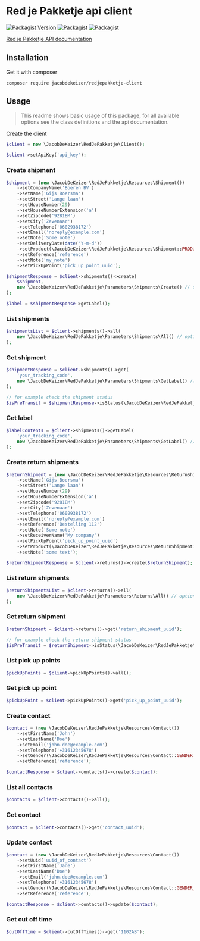 # Red je Pakketje api client

[![Packagist Version](https://img.shields.io/packagist/v/jacobdekeizer/redjepakketje-client)](https://packagist.org/packages/jacobdekeizer/redjepakketje-client)
[![Packagist](https://img.shields.io/packagist/l/jacobdekeizer/redjepakketje-client?color=brightgreen)](https://packagist.org/packages/jacobdekeizer/redjepakketje-client)
[![Packagist](https://img.shields.io/packagist/dt/jacobdekeizer/redjepakketje-client?color=brightgreen)](https://packagist.org/packages/jacobdekeizer/redjepakketje-client)

[Red je Pakketje API documentation](https://redjepakketje.docs.apiary.io)

## Installation

Get it with composer

```
composer require jacobdekeizer/redjepakketje-client
```

## Usage

> This readme shows basic usage of this package, for all available options see the class definitions and the api documentation.

Create the client

```php
$client = new \JacobDeKeizer\RedJePakketje\Client();

$client->setApiKey('api_key');
```

### Create shipment

```php
$shipment = (new \JacobDeKeizer\RedJePakketje\Resources\Shipment())
    ->setCompanyName('Boeren BV')
    ->setName('Gijs Boersma')
    ->setStreet('Lange laan')
    ->setHouseNumber(29)
    ->setHouseNumberExtension('a')
    ->setZipcode('9281EM')
    ->setCity('Zevenaar')
    ->setTelephone('0602938172')
    ->setEmail('noreply@example.com')
    ->setNote('Some note')
    ->setDeliveryDate(date('Y-m-d'))
    ->setProduct(\JacobDeKeizer\RedJePakketje\Resources\Shipment::PRODUCT_SAME_DAY_PARCEL_STANDARD)
    ->setReference('reference')
    ->setNote('my_note')
    ->setPickUpPoint('pick_up_point_uuid');

$shipmentResponse = $client->shipments()->create(
    $shipment,
    new \JacobDeKeizer\RedJePakketje\Parameters\Shipments\Create() // optional
);

$label = $shipmentResponse->getLabel();
```

### List shipments

```php
$shipmentsList = $client->shipments()->all(
    new \JacobDeKeizer\RedJePakketje\Parameters\Shipments\All() // optional
);
```

### Get shipment

```php
$shipmentResponse = $client->shipments()->get(
    'your_tracking_code',
    new \JacobDeKeizer\RedJePakketje\Parameters\Shipments\GetLabel() // optional
);

// for example check the shipment status
$isPreTransit = $shipmentResponse->isStatus(\JacobDeKeizer\RedJePakketje\Enums\ShipmentStatus::STATUS_PRE_TRANSIT);
```

### Get label

```php
$labelContents = $client->shipments()->getLabel(
    'your_tracking_code',
    new \JacobDeKeizer\RedJePakketje\Parameters\Shipments\GetLabel() // optional
);
```

### Create return shipments

```php
$returnShipment = (new \JacobDeKeizer\RedJePakketje\Resources\ReturnShipment())
    ->setName('Gijs Boersma')
    ->setStreet('Lange laan')
    ->setHouseNumber(29)
    ->setHouseNumberExtension('a')
    ->setZipcode('9281EM')
    ->setCity('Zevenaar')
    ->setTelephone('0602938172')
    ->setEmail('noreply@example.com')
    ->setReference('Bestelling 112')
    ->setNote('Some note')
    ->setReceiverName('My company')
    ->setPickUpPoint('pick_up_point_uuid')
    ->setProduct(\JacobDeKeizer\RedJePakketje\Resources\ReturnShipment::PRODUCT_SAME_DAY_PARCEL_STANDARD)
    ->setNote('some text');

$returnShipmentResponse = $client->returns()->create($returnShipment);
```

### List return shipments

```php
$returnShipmentsList = $client->returns()->all(
    new \JacobDeKeizer\RedJePakketje\Parameters\Returns\All() // optional
);
```

### Get return shipment

```php
$returnShipment = $client->returns()->get('return_shipment_uuid');

// for example check the return shipment status
$isPreTransit = $returnShipment->isStatus(\JacobDeKeizer\RedJePakketje\Enums\ReturnShipmentStatus::STATUS_PRE_TRANSIT);
```

### List pick up points

```php
$pickUpPoints = $client->pickUpPoints()->all();
```

### Get pick up point

```php
$pickUpPoint = $client->pickUpPoints()->get('pick_up_point_uuid');
```

### Create contact

```php
$contact = (new \JacobDeKeizer\RedJePakketje\Resources\Contact())
    ->setFirstName('John')
    ->setLastName('Doe')
    ->setEmail('john.doe@example.com')
    ->setTelephone('+31612345678')
    ->setGender(\JacobDeKeizer\RedJePakketje\Resources\Contact::GENDER_MALE)
    ->setReference('reference');

$contactResponse = $client->contacts()->create($contact);
```

### List all contacts

```php
$contacts = $client->contacts()->all();
```

### Get contact

```php
$contact = $client->contacts()->get('contact_uuid');
```

### Update contact

```php
$contact = (new \JacobDeKeizer\RedJePakketje\Resources\Contact())
    ->setUuid('uuid_of_contact')
    ->setFirstName('Jane')
    ->setLastName('Doe')
    ->setEmail('john.doe@example.com')
    ->setTelephone('+31612345678')
    ->setGender(\JacobDeKeizer\RedJePakketje\Resources\Contact::GENDER_FEMALE)
    ->setReference('reference');

$contactResponse = $client->contacts()->update($contact);
```

### Get cut off time

```php
$cutOffTime = $client->cutOffTimes()->get('1102AB');
```
